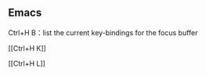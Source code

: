 











## Emacs

Ctrl+H B：list the current key-bindings for the focus buffer


[[Ctrl+H K]]

[[Ctrl+H L]]


